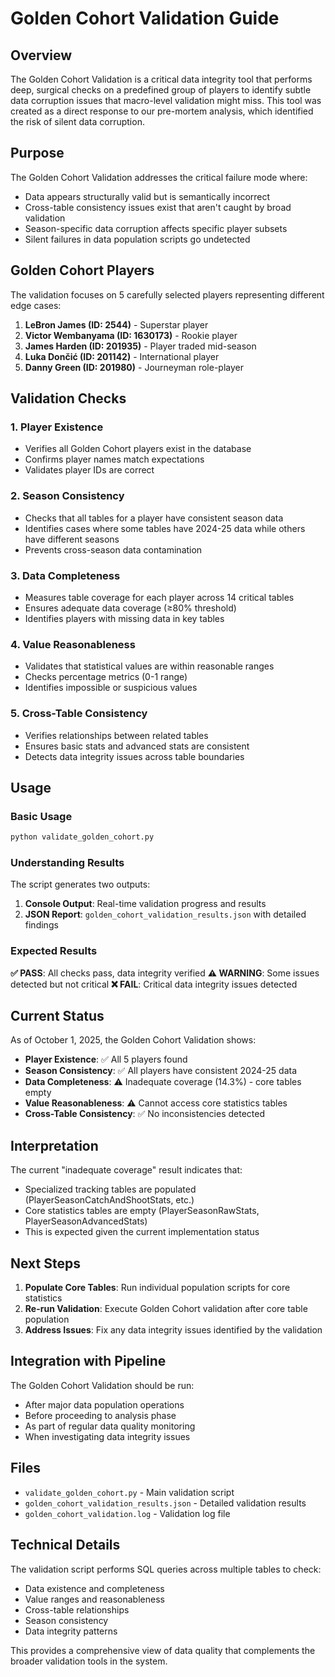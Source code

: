 # Golden Cohort Validation Guide

## Overview

The Golden Cohort Validation is a critical data integrity tool that performs deep, surgical checks on a predefined group of players to identify subtle data corruption issues that macro-level validation might miss. This tool was created as a direct response to our pre-mortem analysis, which identified the risk of silent data corruption.

## Purpose

The Golden Cohort Validation addresses the critical failure mode where:
- Data appears structurally valid but is semantically incorrect
- Cross-table consistency issues exist that aren't caught by broad validation
- Season-specific data corruption affects specific player subsets
- Silent failures in data population scripts go undetected

## Golden Cohort Players

The validation focuses on 5 carefully selected players representing different edge cases:

1. **LeBron James (ID: 2544)** - Superstar player
2. **Victor Wembanyama (ID: 1630173)** - Rookie player  
3. **James Harden (ID: 201935)** - Player traded mid-season
4. **Luka Dončić (ID: 201142)** - International player
5. **Danny Green (ID: 201980)** - Journeyman role-player

## Validation Checks

### 1. Player Existence
- Verifies all Golden Cohort players exist in the database
- Confirms player names match expectations
- Validates player IDs are correct

### 2. Season Consistency
- Checks that all tables for a player have consistent season data
- Identifies cases where some tables have 2024-25 data while others have different seasons
- Prevents cross-season data contamination

### 3. Data Completeness
- Measures table coverage for each player across 14 critical tables
- Ensures adequate data coverage (≥80% threshold)
- Identifies players with missing data in key tables

### 4. Value Reasonableness
- Validates that statistical values are within reasonable ranges
- Checks percentage metrics (0-1 range)
- Identifies impossible or suspicious values

### 5. Cross-Table Consistency
- Verifies relationships between related tables
- Ensures basic stats and advanced stats are consistent
- Detects data integrity issues across table boundaries

## Usage

### Basic Usage
```bash
python validate_golden_cohort.py
```

### Understanding Results

The script generates two outputs:

1. **Console Output**: Real-time validation progress and results
2. **JSON Report**: `golden_cohort_validation_results.json` with detailed findings

### Expected Results

**✅ PASS**: All checks pass, data integrity verified
**⚠️ WARNING**: Some issues detected but not critical
**❌ FAIL**: Critical data integrity issues detected

## Current Status

As of October 1, 2025, the Golden Cohort Validation shows:

- **Player Existence**: ✅ All 5 players found
- **Season Consistency**: ✅ All players have consistent 2024-25 data
- **Data Completeness**: ⚠️ Inadequate coverage (14.3%) - core tables empty
- **Value Reasonableness**: ⚠️ Cannot access core statistics tables
- **Cross-Table Consistency**: ✅ No inconsistencies detected

## Interpretation

The current "inadequate coverage" result indicates that:
- Specialized tracking tables are populated (PlayerSeasonCatchAndShootStats, etc.)
- Core statistics tables are empty (PlayerSeasonRawStats, PlayerSeasonAdvancedStats)
- This is expected given the current implementation status

## Next Steps

1. **Populate Core Tables**: Run individual population scripts for core statistics
2. **Re-run Validation**: Execute Golden Cohort validation after core table population
3. **Address Issues**: Fix any data integrity issues identified by the validation

## Integration with Pipeline

The Golden Cohort Validation should be run:
- After major data population operations
- Before proceeding to analysis phase
- As part of regular data quality monitoring
- When investigating data integrity issues

## Files

- `validate_golden_cohort.py` - Main validation script
- `golden_cohort_validation_results.json` - Detailed validation results
- `golden_cohort_validation.log` - Validation log file

## Technical Details

The validation script performs SQL queries across multiple tables to check:
- Data existence and completeness
- Value ranges and reasonableness
- Cross-table relationships
- Season consistency
- Data integrity patterns

This provides a comprehensive view of data quality that complements the broader validation tools in the system.
